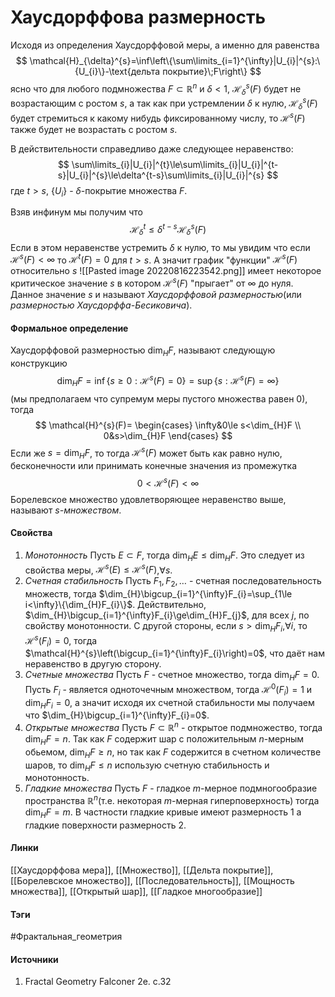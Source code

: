 # Хаусдорффова размерность
Исходя из определения Хаусдорффовой меры, а именно для равенства
$$
\mathcal{H}_{\delta}^{s}=\inf\left\{\sum\limits_{i=1}^{\infty}|U_{i}|^{s}:\{U_{i}\}-\text{дельта покрытие}\;F\right\}
$$
ясно что для любого подмножества $F\subset\mathbb{R}^{n}$ и $\delta<1$, $\mathcal{H}_{\delta}^{s}(F)$ будет не возрастающим с ростом $s$, а так как при устремлении $\delta$ к нулю, $\mathcal{H}_{\delta}^{s}(F)$ будет стремиться к какому нибудь фиксированному числу, то $\mathcal{H}^{s}(F)$ также будет не возрастать с ростом $s$. 

В действительности справедливо даже следующее неравенство:
$$
\sum\limits_{i}|U_{i}|^{t}\le\sum\limits_{i}|U_{i}|^{t-s}|U_{i}|^{s}\le\delta^{t-s}\sum\limits_{i}|U_{i}|^{s}
$$
где $t>s$, $\{U_{i}\}$ - $\delta$-покрытие множества $F$.

Взяв инфинум мы получим что
$$
\mathcal{H}_{\delta}^{t}\le\delta^{t-s}\mathcal{H}_{\delta}^{s}(F)
$$
Если в этом неравенстве устремить $\delta$ к нулю, то мы увидим что если $\mathcal{H}^{s}(F)<\infty$ то $\mathcal{H}^{t}(F)=0$ для $t>s$. А значит график "функции" $\mathcal{H}^{s}(F)$ относительно $s$
![[Pasted image 20220816223542.png]]
имеет некоторое критическое значение $s$ в котором $\mathcal{H}^{s}(F)$ "прыгает" от $\infty$ до нуля. Данное значение $s$ и называют *Хаусдорффовой размерностью*(или *размерностью Хаусдорффа-Бесиковича*).

#### Формальное определение
Хаусдорффовой размерностью $\dim_{H}F$, называют следующую конструкцию
$$
\dim_{H}F=\inf\{s\ge0:\mathcal{H}^{s}(F)=0\}=\sup\{s:\mathcal{H}^{s}(F)=\infty\}
$$
(мы предполагаем что супремум меры пустого множества равен $0$), тогда
$$
\mathcal{H}^{s}(F)=
\begin{cases}
\infty&0\le s<\dim_{H}F \\
0&s>\dim_{H}F
\end{cases}
$$
Если же $s=\dim_{H}F$, то тогда $\mathcal{H}^{s}(F)$ может быть как равно нулю, бесконечности или принимать конечные значения из промежутка
$$
0<\mathcal{H}^{s}(F)<\infty
$$
Борелевское множество удовлетворяющее неравенство выше, называют $s$*-множеством*.

#### Свойства
1. *Монотонность*
   Пусть $E\subset F$, тогда $\dim_{H}E\le\dim_{H}F$. Это следует из свойства меры, $\mathcal{H}^{s}(E)\le\mathcal{H}^{s}(F)$,$\forall s$.
2. *Счетная стабильность*
   Пусть $F_{1},F_{2},\dots$ - счетная последовательность множеств, тогда $\dim_{H}\bigcup_{i=1}^{\infty}F_{i}=\sup_{1\le i<\infty}\{\dim_{H}F_{i}\}$. Действительно, $\dim_{H}\bigcup_{i=1}^{\infty}F_{i}\ge\dim_{H}F_{j}$, для всех $j$, по свойству монотонности. С другой стороны, если $s>\dim_{H}F_{i}$,$\forall i$, то $\mathcal{H}^{s}(F_{i})=0$, тогда $\mathcal{H}^{s}\left(\bigcup_{i=1}^{\infty}F_{i}\right)=0$, что даёт нам неравенство в другую сторону.
3. *Счетные множества*
   Пусть $F$ - счетное множество, тогда $\dim_{H}F=0$. Пусть $F_{i}$ - является одноточечным множеством, тогда $\mathcal{H}^{0}(F_{i})=1$ и $\dim_{H}F_{i}=0$, а значит исходя их счетной стабильности мы получаем что $\dim_{H}\bigcup_{i=1}^{\infty}F_{i}=0$.
4. *Открытые множества*
   Пусть $F\subset\mathbb{R}^{n}$ - открытое подмножество, тогда $\dim_{H}F=n$. Так как $F$ содержит шар с положительным $n$-мерным обьемом, $\dim_{H}F\ge n$, но так как $F$ содержится в счетном количестве шаров, то $\dim_{H}F\le n$ использую счетную стабильность и монотонность.
5. *Гладкие множества*
   Пусть $F$ - гладкое $m$-мерное подмногообразие пространства $\mathbb{R}^{n}$(т.е. некоторая $m$-мерная гиперповерхность) тогда $\dim_{H}F=m$. В частности гладкие кривые имеют размерность $1$ а гладкие поверхности размерность $2$.
#### Линки
 [[Хаусдорффова мера]],
 [[Множество]],
 [[Дельта покрытие]],
 [[Борелевское множество]],
 [[Последовательность]],
 [[Мощность множества]],
 [[Открытый шар]],
 [[Гладкое многообразие]]
#### Тэги
 #Фрактальная_геометрия 
#### Источники
1. Fractal Geometry Falconer 2e. c.32